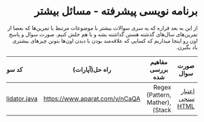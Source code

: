 <div dir="rtl">

# برنامه نویسی پیشرفته - مسائل بیشتر

از این به بعد قراره که یه سری سوالات بیشتر با موضوعات مرتبط با تمرین‌ها که بعضا از تمرین‌های سال‌های  گذشته هستن گذاشته بشه و با هم حلش کنیم. صورت سوال و پاسخ اون رو اینجا میذاریم که کسایی که علاقه‌مند بودن با دیدن اون‌ها بتونن چیز‌های بیشتری یاد بگیرن.
 

| صورت سوال |مفاهیم بررسی شده|  راه حل(آپارات)           | کد سوال  |
|---|---|---|---|
|[اعتبار سنجی HTML](https://github.com/AdvProg2020/TA_AdditionalProblems/tree/master/html_validator)| Regex (Pattern, Mather), Stack) | https://www.aparat.com/v/nCaQA | [HtmlValidator.java](https://github.com/AdvProg2020/TA_AdditionalProblems/blob/master/html_validator/src/HtmlValidator.java) |


</div>